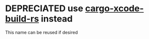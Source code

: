 # DEPRECIATED use [cargo-xcode-build-rs](https://crates.io/crates/cargo-xcode-build-rs) instead
This name can be reused if desired
<!-- # XCode Build RS
A 100% Rust wrapper around the iOS XCode build script found in the `bevy` examples.

Benefits of using a Rust script over a `sh` (or `nu`):
- Can be updated since the binary is distributed using `crates.io`
- Allows for global collaboration, e.g. I find a case where I need to `sudo xcode-select --install` and that suggestion can be added to the error message for everyone to benefit from
- Can handle more complex logic and using libraries easier, e.g. checks that the `cc` compiler is on `$PATH`
- Logs everything using human-understandable languages (rather than `set -exu`)

## Installation
```nu
cargo install cargo-xcode-build-rs
```

This is how I used it in my XCode project, which was copied from the `bevy` mobile example:
![Example usage in XCode](docs/xcode-usage.png)

## Usage
Use `cargo xcode-build-rs --manifest-dir . xcode` in the actual xcode script.
Use `cargo xcode-build-rs --manifest-dir . --colour test` to begin a test iOS simulator build, which shouldn't be necessary normally.

## Configuration
To compiles projects for iOS with special Cargo features enabled, add a `package.metadata.xcode-build-rs` section to your `Cargo.toml` file. For example:
```toml
[package.metadata.xcode-build-rs.ios]
## As an example, when set to true enabled default features
## which is already the default.
## Set to false to disable default features
## See Cargo's docs: https://doc.rust-lang.org/cargo/reference/features.html#dependency-features
default-features = true
## What features to enable
features = ["ios"]
```

### Help message `cargo xcode-build-rs --help`
```

```

## Acknowledgements
Based on the bevy mobile example script `build_rust_deps.sh` [here](https://github.com/bevyengine/bevy/blob/main/examples/mobile/build_rust_deps.sh).
That script is also based on the mozilla script [here](https://github.com/mozilla/glean/blob/main/build-scripts/xc-universal-binary.sh)

## Developing
`git clone https://github.com/ActuallyHappening/YMap.git`
`cd crates/ymap`
`cargo is` to install this locally on your system.
`cargo rt` to run the CLI in test mode locally on your system. -->